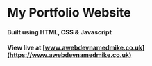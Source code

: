 # My Portfolio Website

#### Built using HTML, CSS & Javascript

#### View live at [www.awebdevnamedmike.co.uk](https://www.awebdevnamedmike.co.uk)
